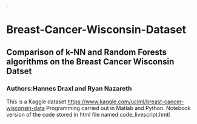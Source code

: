 . 
# Breast-Cancer-Wisconsin-Dataset
## Comparison of k-NN and Random Forests algorithms on the Breast Cancer Wisconsin Datset

### Authors:Hannes Draxl and Ryan Nazareth

This is a Kaggle dataset https://www.kaggle.com/uciml/breast-cancer-wisconsin-data 
Programming carried out in Matlab and Python. Notebook version of the code stored in html file named code_livescript.hmtl 
